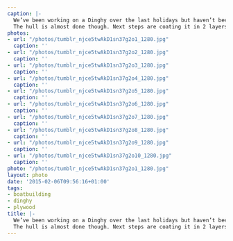 ```yaml
---
caption: |-
  We’ve been working on a Dinghy over the last holidays but haven’t been able to complete it in time. So now progress is a bit slower with only the weekends available.
  The hull is almost done though. Next steps are coating it in 2 layers of epoxy, then sawing it in its two halves, then painting.
photos:
- url: "/photos/tumblr_njce5twAkD1sn37g2o1_1280.jpg"
  caption: ''
- url: "/photos/tumblr_njce5twAkD1sn37g2o2_1280.jpg"
  caption: ''
- url: "/photos/tumblr_njce5twAkD1sn37g2o3_1280.jpg"
  caption: ''
- url: "/photos/tumblr_njce5twAkD1sn37g2o4_1280.jpg"
  caption: ''
- url: "/photos/tumblr_njce5twAkD1sn37g2o5_1280.jpg"
  caption: ''
- url: "/photos/tumblr_njce5twAkD1sn37g2o6_1280.jpg"
  caption: ''
- url: "/photos/tumblr_njce5twAkD1sn37g2o7_1280.jpg"
  caption: ''
- url: "/photos/tumblr_njce5twAkD1sn37g2o8_1280.jpg"
  caption: ''
- url: "/photos/tumblr_njce5twAkD1sn37g2o9_1280.jpg"
  caption: ''
- url: "/photos/tumblr_njce5twAkD1sn37g2o10_1280.jpg"
  caption: ''
photo: "/photos/tumblr_njce5twAkD1sn37g2o1_1280.jpg"
layout: photo
date: '2015-02-06T09:56:16+01:00'
tags:
- boatbuilding
- dinghy
- plywood
title: |-
  We’ve been working on a Dinghy over the last holidays but haven’t been able to complete it in time. So now progress is a bit slower with only the weekends available.
  The hull is almost done though. Next steps are coating it in 2 layers of epoxy, then sawing it in its two halves, then painting.
---
```


